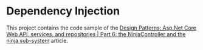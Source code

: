 # Dependency Injection
This project contains the code sample of the 
[Design Patterns: Asp.Net Core Web API, services, and repositories | Part 6: the NinjaController and the ninja sub-system](http://www.forevolve.com/en/articles/2017/08/30/design-patterns-web-api-service-and-repository-part-6/)
article.